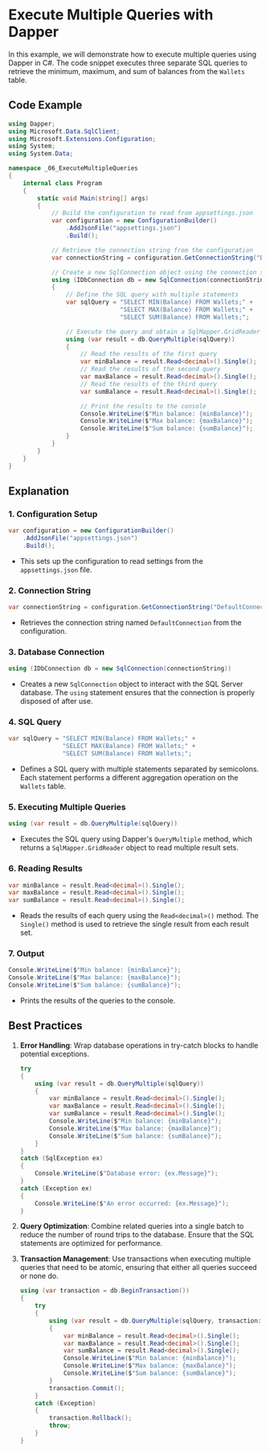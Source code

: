 
# Execute Multiple Queries with Dapper

In this example, we will demonstrate how to execute multiple queries using Dapper in C#. The code snippet executes three separate SQL queries to retrieve the minimum, maximum, and sum of balances from the `Wallets` table.

## Code Example

```csharp
using Dapper;
using Microsoft.Data.SqlClient;
using Microsoft.Extensions.Configuration;
using System;
using System.Data;

namespace _06_ExecuteMultipleQueries
{
    internal class Program
    {
        static void Main(string[] args)
        {
            // Build the configuration to read from appsettings.json
            var configuration = new ConfigurationBuilder()
                .AddJsonFile("appsettings.json")
                .Build();

            // Retrieve the connection string from the configuration
            var connectionString = configuration.GetConnectionString("DefaultConnection");

            // Create a new SqlConnection object using the connection string
            using (IDbConnection db = new SqlConnection(connectionString))
            {
                // Define the SQL query with multiple statements
                var sqlQuery = "SELECT MIN(Balance) FROM Wallets;" +
                               "SELECT MAX(Balance) FROM Wallets;" +
                               "SELECT SUM(Balance) FROM Wallets;";

                // Execute the query and obtain a SqlMapper.GridReader object
                using (var result = db.QueryMultiple(sqlQuery))
                {
                    // Read the results of the first query
                    var minBalance = result.Read<decimal>().Single();
                    // Read the results of the second query
                    var maxBalance = result.Read<decimal>().Single();
                    // Read the results of the third query
                    var sumBalance = result.Read<decimal>().Single();

                    // Print the results to the console
                    Console.WriteLine($"Min balance: {minBalance}");
                    Console.WriteLine($"Max balance: {maxBalance}");
                    Console.WriteLine($"Sum balance: {sumBalance}");
                }
            }
        }
    }
}
```

## Explanation

### 1. **Configuration Setup**

```csharp
var configuration = new ConfigurationBuilder()
    .AddJsonFile("appsettings.json")
    .Build();
```
- This sets up the configuration to read settings from the `appsettings.json` file.

### 2. **Connection String**

```csharp
var connectionString = configuration.GetConnectionString("DefaultConnection");
```
- Retrieves the connection string named `DefaultConnection` from the configuration.

### 3. **Database Connection**

```csharp
using (IDbConnection db = new SqlConnection(connectionString))
```
- Creates a new `SqlConnection` object to interact with the SQL Server database. The `using` statement ensures that the connection is properly disposed of after use.

### 4. **SQL Query**

```csharp
var sqlQuery = "SELECT MIN(Balance) FROM Wallets;" +
               "SELECT MAX(Balance) FROM Wallets;" +
               "SELECT SUM(Balance) FROM Wallets;";
```
- Defines a SQL query with multiple statements separated by semicolons. Each statement performs a different aggregation operation on the `Wallets` table.

### 5. **Executing Multiple Queries**

```csharp
using (var result = db.QueryMultiple(sqlQuery))
```
- Executes the SQL query using Dapper's `QueryMultiple` method, which returns a `SqlMapper.GridReader` object to read multiple result sets.

### 6. **Reading Results**

```csharp
var minBalance = result.Read<decimal>().Single();
var maxBalance = result.Read<decimal>().Single();
var sumBalance = result.Read<decimal>().Single();
```
- Reads the results of each query using the `Read<decimal>()` method. The `Single()` method is used to retrieve the single result from each result set.

### 7. **Output**

```csharp
Console.WriteLine($"Min balance: {minBalance}");
Console.WriteLine($"Max balance: {maxBalance}");
Console.WriteLine($"Sum balance: {sumBalance}");
```
- Prints the results of the queries to the console.

## Best Practices

1. **Error Handling**:
   Wrap database operations in try-catch blocks to handle potential exceptions.

   ```csharp
   try
   {
       using (var result = db.QueryMultiple(sqlQuery))
       {
           var minBalance = result.Read<decimal>().Single();
           var maxBalance = result.Read<decimal>().Single();
           var sumBalance = result.Read<decimal>().Single();
           Console.WriteLine($"Min balance: {minBalance}");
           Console.WriteLine($"Max balance: {maxBalance}");
           Console.WriteLine($"Sum balance: {sumBalance}");
       }
   }
   catch (SqlException ex)
   {
       Console.WriteLine($"Database error: {ex.Message}");
   }
   catch (Exception ex)
   {
       Console.WriteLine($"An error occurred: {ex.Message}");
   }
   ```

2. **Query Optimization**:
   Combine related queries into a single batch to reduce the number of round trips to the database. Ensure that the SQL statements are optimized for performance.

3. **Transaction Management**:
   Use transactions when executing multiple queries that need to be atomic, ensuring that either all queries succeed or none do.

   ```csharp
   using (var transaction = db.BeginTransaction())
   {
       try
       {
           using (var result = db.QueryMultiple(sqlQuery, transaction: transaction))
           {
               var minBalance = result.Read<decimal>().Single();
               var maxBalance = result.Read<decimal>().Single();
               var sumBalance = result.Read<decimal>().Single();
               Console.WriteLine($"Min balance: {minBalance}");
               Console.WriteLine($"Max balance: {maxBalance}");
               Console.WriteLine($"Sum balance: {sumBalance}");
           }
           transaction.Commit();
       }
       catch (Exception)
       {
           transaction.Rollback();
           throw;
       }
   }
   ```